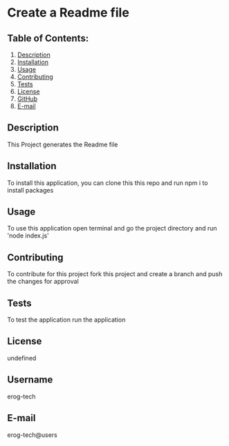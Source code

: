 # Create a Readme file
  ## Table of Contents:
  1. [Description](#description) 
  2. [Installation](#Installation)
  3. [Usage](#Usage)  
  4. [Contributing](#Contributing)
  5. [Tests](#Tests)
  6. [License](#License)
  7. [GitHub](#GitHub)
  8. [E-mail](#E-mail)
## Description
This Project generates the Readme file 
## Installation
To install this application, you can clone this this repo and run npm i to install packages
## Usage
To use this application open terminal and go the project directory and run 'node index.js'
## Contributing
To contribute for this project fork this project and create a branch and push the changes for approval
## Tests
To test the application run the application
## License
undefined
## Username
erog-tech
## E-mail
erog-tech@users
